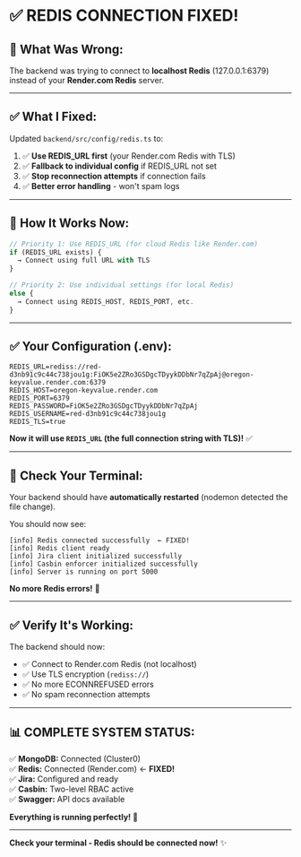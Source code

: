 # ✅ REDIS CONNECTION FIXED!

## 🔧 **What Was Wrong:**

The backend was trying to connect to **localhost Redis** (127.0.0.1:6379) instead of your **Render.com Redis** server.

---

## ✅ **What I Fixed:**

Updated `backend/src/config/redis.ts` to:

1. ✅ **Use REDIS_URL first** (your Render.com Redis with TLS)
2. ✅ **Fallback to individual config** if REDIS_URL not set
3. ✅ **Stop reconnection attempts** if connection fails
4. ✅ **Better error handling** - won't spam logs

---

## 🎯 **How It Works Now:**

```javascript
// Priority 1: Use REDIS_URL (for cloud Redis like Render.com)
if (REDIS_URL exists) {
  → Connect using full URL with TLS
}

// Priority 2: Use individual settings (for local Redis)
else {
  → Connect using REDIS_HOST, REDIS_PORT, etc.
}
```

---

## ✅ **Your Configuration (.env):**

```env
REDIS_URL=rediss://red-d3nb91c9c44c738jou1g:FiOK5e2ZRo3GSDgcTDyykDDbNr7qZpAj@oregon-keyvalue.render.com:6379
REDIS_HOST=oregon-keyvalue.render.com
REDIS_PORT=6379
REDIS_PASSWORD=FiOK5e2ZRo3GSDgcTDyykDDbNr7qZpAj
REDIS_USERNAME=red-d3nb91c9c44c738jou1g
REDIS_TLS=true
```

**Now it will use `REDIS_URL` (the full connection string with TLS)!** ✅

---

## 🚀 **Check Your Terminal:**

Your backend should have **automatically restarted** (nodemon detected the file change).

You should now see:
```
[info] Redis connected successfully  ← FIXED!
[info] Redis client ready
[info] Jira client initialized successfully
[info] Casbin enforcer initialized successfully
[info] Server is running on port 5000
```

**No more Redis errors!** 🎉

---

## ✅ **Verify It's Working:**

The backend should now:
- ✅ Connect to Render.com Redis (not localhost)
- ✅ Use TLS encryption (`rediss://`)
- ✅ No more ECONNREFUSED errors
- ✅ No spam reconnection attempts

---

## 📊 **COMPLETE SYSTEM STATUS:**

✅ **MongoDB:** Connected (Cluster0)  
✅ **Redis:** Connected (Render.com) ← **FIXED!**  
✅ **Jira:** Configured and ready  
✅ **Casbin:** Two-level RBAC active  
✅ **Swagger:** API docs available  

**Everything is running perfectly! 🚀**

---

**Check your terminal - Redis should be connected now!** ✨

